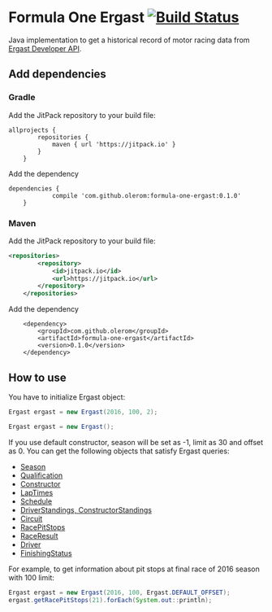 # Formula One Ergast [![Build Status](https://travis-ci.org/olerom/formula-one-ergast.svg?branch=master)](https://travis-ci.org/olerom/formula-one-ergast)

Java implementation to get a historical record of motor racing data from [Ergast Developer API](http://ergast.com/mrd/).

## Add dependencies

### Gradle
Add the JitPack repository to your build file:

```
allprojects {
		repositories { 
			maven { url 'https://jitpack.io' }
		}
	}
```
Add the dependency 

```
dependencies {
	        compile 'com.github.olerom:formula-one-ergast:0.1.0'
	}
```

### Maven

Add the JitPack repository to your build file:

```xml
<repositories>
		<repository>
		    <id>jitpack.io</id>
		    <url>https://jitpack.io</url>
		</repository>
	</repositories>
```

Add the dependency 

```
	<dependency>
	    <groupId>com.github.olerom</groupId>
	    <artifactId>formula-one-ergast</artifactId>
	    <version>0.1.0</version>
	</dependency>
```


## How to use

You have to initialize Ergast object:

```java
Ergast ergast = new Ergast(2016, 100, 2);
```
```java
Ergast ergast = new Ergast();
```

If you use default constructor, season will be set as -1, limit as 30 and offset as 0.
You can get the following objects that satisfy Ergast queries:
* [Season](http://ergast.com/mrd/methods/seasons/)
* [Qualification](http://ergast.com/mrd/methods/qualifying/)
* [Constructor](http://ergast.com/mrd/methods/constructors/)
* [LapTimes](http://ergast.com/mrd/methods/laps/)
* [Schedule](http://ergast.com/mrd/methods/schedule/)
* [DriverStandings, ConstructorStandings](http://ergast.com/mrd/methods/standings/)
* [Circuit](http://ergast.com/mrd/methods/circuits/)
* [RacePitStops](http://ergast.com/mrd/methods/pitstops/)
* [RaceResult](http://ergast.com/mrd/methods/results/)
* [Driver](http://ergast.com/mrd/methods/drivers/)
* [FinishingStatus](http://ergast.com/mrd/methods/status/)

For example, to get information about pit stops at final race of 2016 season with 100 limit: 

```java
Ergast ergast = new Ergast(2016, 100, Ergast.DEFAULT_OFFSET);
ergast.getRacePitStops(21).forEach(System.out::println);
```